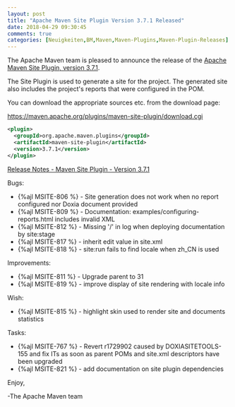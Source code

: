 ```yaml
---
layout: post
title: "Apache Maven Site Plugin Version 3.7.1 Released"
date: 2018-04-29 09:30:45
comments: true
categories: [Neuigkeiten,BM,Maven,Maven-Plugins,Maven-Plugin-Releases]
---
```

The Apache Maven team is pleased to announce the release of the 
[Apache Maven Site Plugin, version 3.7.1](https://maven.apache.org/plugins/maven-site-plugin/).

The Site Plugin is used to generate a site for the project. The generated site
also includes the project's reports that were configured in the POM.

You can download the appropriate sources etc. from the download page:
 
https://maven.apache.org/plugins/maven-site-plugin/download.cgi

``` xml
<plugin>
  <groupId>org.apache.maven.plugins</groupId>
  <artifactId>maven-site-plugin</artifactId>
  <version>3.7.1</version>
</plugin>
```
<!-- more -->
[Release Notes - Maven Site Plugin - Version 3.7.1](https://issues.apache.org/jira/secure/ReleaseNote.jspa?projectId=12317923&version=12342371&styleName=Text)

Bugs:

 * {%ajl MSITE-806 %} - Site generation does not work when no report configured nor Doxia document provided
 * {%ajl MSITE-809 %} - Documentation: examples/configuring-reports.html includes invalid XML
 * {%ajl MSITE-812 %} - Missing '/' in log when deploying documentation by site:stage
 * {%ajl MSITE-817 %} - inherit edit value in site.xml
 * {%ajl MSITE-818 %} - site:run fails to find locale when zh_CN is used

Improvements:

 * {%ajl MSITE-811 %} - Upgrade parent to 31
 * {%ajl MSITE-819 %} - improve display of site rendering with locale info

Wish:

 * {%ajl MSITE-815 %} - highlight skin used to render site and documents statistics

Tasks:

 * {%ajl MSITE-767 %} - Revert r1729902 caused by DOXIASITETOOLS-155 and fix ITs as soon as parent POMs and site.xml descriptors have been upgraded
 * {%ajl MSITE-821 %} - add documentation on site plugin dependencies

Enjoy,

-The Apache Maven team
